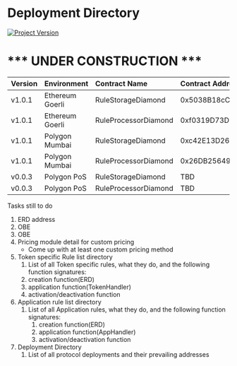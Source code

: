 # Deployment Directory
[![Project Version][version-image]][version-url]


# *** UNDER CONSTRUCTION ***

| Version | Environment     | Contract Name        | Contract Address |
| :--- |:----------------|:---------------------| :--- | 
| v1.0.1 | Ethereum Goerli | RuleStorageDiamond | 0x5038B18cCd5B0886e6c6736ad3Ac10039446eCe6 
| v1.0.1 | Ethereum Goerli | RuleProcessorDiamond | 0xf0319D73Db76b7B594D5Fd659bbE03502D97816E
| v1.0.1 | Polygon Mumbai  | RuleStorageDiamond | 0xc42E13D26917014B2109824780B73760d513a566
| v1.0.1 | Polygon Mumbai  | RuleProcessorDiamond | 0x26DB256496aCc3cAC7F4D7254F8f96A947AFaaAf
| v0.0.3 | Polygon PoS     | RuleStorageDiamond | TBD
| v0.0.3 | Polygon PoS     | RuleProcessorDiamond | TBD




Tasks still to do
1. ERD address
2. OBE
3. OBE
4. Pricing module detail for custom pricing
    * Come up with at least one custom pricing method
5. Token specific Rule list directory
    1. List of all Token specific rules, what they do, and the following function signatures:
    1. creation function(ERD)
    2. application function(TokenHandler)
    3. activation/deactivation function
6. Application rule list directory
    1. List of all Application rules, what they do, and the following function signatures:
        1. creation function(ERD)
        2. application function(AppHandler)
        3. activation/deactivation function
7. Deployment Directory
    1. List of all protocol deployments and their prevailing addresses
<!-- These are the header links -->

[version-image]: https://img.shields.io/badge/Version-1.0.0-brightgreen?style=for-the-badge&logo=appveyor
[version-url]: https://github.com/thrackle-io/Tron